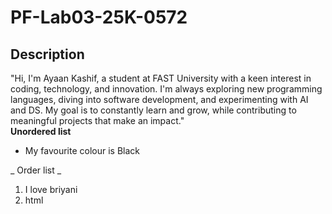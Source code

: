 # PF-Lab03-25K-0572
## Description
"Hi, I'm Ayaan Kashif, a student at FAST University with a keen interest in coding, technology, and innovation. I'm always exploring new programming languages, diving into software development, and experimenting with AI and DS. My goal is to constantly learn and grow, while contributing to meaningful projects that make an impact." <br/>
**Unordered list** 
- My favourite colour is Black 

_  Order list  _
<br/>
1. I love briyani <br/>
2. html
